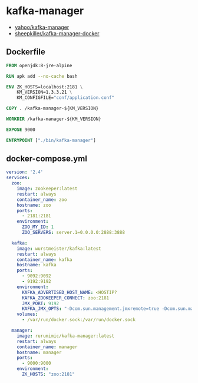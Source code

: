 # kafka-manager

- [yahoo/kafka-manager](https://github.com/yahoo/kafka-manager)
- [sheepkiller/kafka-manager-docker](https://github.com/sheepkiller/kafka-manager-docker)

## Dockerfile

```Dockerfile
FROM openjdk:8-jre-alpine

RUN apk add --no-cache bash

ENV ZK_HOSTS=localhost:2181 \
    KM_VERSION=1.3.3.21 \
    KM_CONFIGFILE="conf/application.conf"

COPY . /kafka-manager-${KM_VERSION}

WORKDIR /kafka-manager-${KM_VERSION}

EXPOSE 9000

ENTRYPOINT ["./bin/kafka-manager"]
```

## docker-compose.yml

```yml
version: '2.4'
services:
  zoo:
    image: zookeeper:latest
    restart: always
    container_name: zoo
    hostname: zoo
    ports:
      - 2181:2181
    environment:
      ZOO_MY_ID: 1
      ZOO_SERVERS: server.1=0.0.0.0:2888:3888

  kafka:
    image: wurstmeister/kafka:latest
    restart: always
    container_name: kafka
    hostname: kafka
    ports:
      - 9092:9092
      - 9192:9192
    environment:
      KAFKA_ADVERTISED_HOST_NAME: <HOSTIP?
      KAFKA_ZOOKEEPER_CONNECT: zoo:2181
      JMX_PORT: 9192
      KAFKA_JMX_OPTS: "-Dcom.sun.management.jmxremote=true -Dcom.sun.management.jmxremote.authenticate=false -Dcom.sun.management.jmxremote.ssl=false -Djava.rmi.server.hostname=kafka -Djava.net.preferIPv4Stack=true"
    volumes:
      - /var/run/docker.sock:/var/run/docker.sock

  manager:
    image: rurumimic/kafka-manager:latest
    restart: always
    container_name: manager
    hostname: manager
    ports:
      - 9000:9000
    environment:
      ZK_HOSTS: "zoo:2181"
```
